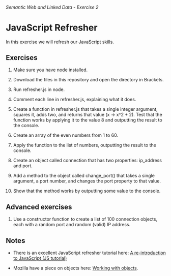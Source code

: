 ###### Semantic Web and Linked Data - Exercise 2
# JavaScript Refresher
In this exercise we will refresh our JavaScript skills.

## Exercises
1. Make sure you have node installed.

1. Download the files in this repository and open the directory in Brackets.

1. Run refresher.js in node.

1. Comment each line in refresher.js, explaining what it does.

1. Create a function in refresher.js that takes a single integer argument, squares it, adds two, and returns that value (x -> x^2 + 2). Test that the function works by applying it to the value 8 and outputting the result to the console.

1. Create an array of the even numbers from 1 to 60.

1. Apply the function  to the list of numbers, outputting the result to the console.

1. Create an object called connection that has two properties: ip_address and port.

1. Add a method to the object called change_port() that takes a single argument, a port number, and changes the port property to that value.

1. Show that the method works by outputting some value to the console.

## Advanced exercises

1. Use a constructor function to create a list of 100 connection objects, each with a random port and random (valid) IP address.

## Notes

- There is an excellent JavaScript refresher tutorial here: [A re-introduction to JavaScript (JS tutorial)](https://developer.mozilla.org/en-US/docs/Web/JavaScript/A_re-introduction_to_JavaScript)

- Mozilla have a piece on objects here: [Working with objects](https://developer.mozilla.org/en-US/docs/Web/JavaScript/Guide/Working_with_Objects).
